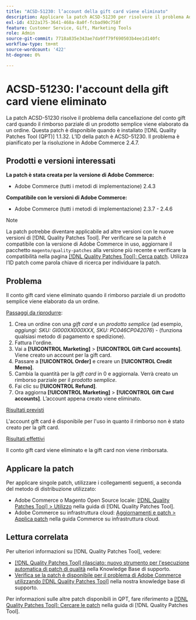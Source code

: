 ```yaml
---
title: "ACSD-51230: l’account della gift card viene eliminato"
description: Applicare la patch ACSD-51230 per risolvere il problema Adobe Commerce in cui il conto gift card viene eliminato quando il rimborso parziale di un prodotto semplice viene elaborato da un ordine.
exl-id: 4322a175-3641-468a-8a0f-fcbad90c758f
feature: Customer Service, Gift, Marketing Tools
role: Admin
source-git-commit: 7718a835e343ae7da9ff79f690503b4ee1d140fc
workflow-type: tm+mt
source-wordcount: '422'
ht-degree: 0%

---
```


# ACSD-51230: l&#39;account della gift card viene eliminato

La patch ACSD-51230 risolve il problema della cancellazione del conto gift card quando il rimborso parziale di un prodotto semplice viene elaborato da un ordine. Questa patch è disponibile quando è installato [!DNL Quality Patches Tool (QPT)] 1.1.32. L’ID della patch è ACSD-51230. Il problema è pianificato per la risoluzione in Adobe Commerce 2.4.7.

## Prodotti e versioni interessati

**La patch è stata creata per la versione di Adobe Commerce:**

* Adobe Commerce (tutti i metodi di implementazione) 2.4.3

**Compatibile con le versioni di Adobe Commerce:**

* Adobe Commerce (tutti i metodi di implementazione) 2.3.7 - 2.4.6

>[!NOTE]
>
>La patch potrebbe diventare applicabile ad altre versioni con le nuove versioni di [!DNL Quality Patches Tool]. Per verificare se la patch è compatibile con la versione di Adobe Commerce in uso, aggiornare il pacchetto `magento/quality-patches` alla versione più recente e verificare la compatibilità nella pagina [[!DNL Quality Patches Tool]: Cerca patch](https://experienceleague.adobe.com/tools/commerce-quality-patches/index.html). Utilizza l’ID patch come parola chiave di ricerca per individuare la patch.

## Problema

Il conto gift card viene eliminato quando il rimborso parziale di un prodotto semplice viene elaborato da un ordine.

<u>Passaggi da riprodurre</u>:

1. Crea un ordine con una *gift card* e un *prodotto semplice* (ad esempio, *aggiungi: SKU: GI000XX000XXX, SKU: PC046CP042076*) - (funziona qualsiasi metodo di pagamento e spedizione).
1. Fattura l&#39;ordine.
1. Vai a **[!UICONTROL Marketing]** > **[!UICONTROL Gift Card accounts]**. Viene creato un account per la gift card.
1. Passare a **[!UICONTROL Order]** e creare un **[!UICONTROL Credit Memo]**.
1. Cambia la quantità per la *gift card* in 0 e aggiornala. Verrà creato un rimborso parziale per il *prodotto semplice*.
1. Fai clic su **[!UICONTROL Refund]**.
1. Ora aggiorna **[!UICONTROL Marketing]** > **[!UICONTROL Gift Card accounts]**. L’account appena creato viene eliminato.

<u>Risultati previsti</u>

L&#39;account gift card è disponibile per l&#39;uso in quanto il rimborso non è stato creato per la gift card.

<u>Risultati effettivi</u>

Il conto gift card viene eliminato e la gift card non viene rimborsata.

## Applicare la patch

Per applicare singole patch, utilizzare i collegamenti seguenti, a seconda del metodo di distribuzione utilizzato:

* Adobe Commerce o Magento Open Source locale: [[!DNL Quality Patches Tool] > Utilizzo](https://experienceleague.adobe.com/docs/commerce-operations/tools/quality-patches-tool/usage.html) nella guida di [!DNL Quality Patches Tool].
* Adobe Commerce su infrastruttura cloud: [Aggiornamenti e patch > Applica patch](https://experienceleague.adobe.com/docs/commerce-cloud-service/user-guide/develop/upgrade/apply-patches.html) nella guida Commerce su infrastruttura cloud.

## Lettura correlata

Per ulteriori informazioni su [!DNL Quality Patches Tool], vedere:

* [[!DNL Quality Patches Tool] rilasciato: nuovo strumento per l&#39;esecuzione automatica di patch di qualità](/help/announcements/adobe-commerce-announcements/magento-quality-patches-released-new-tool-to-self-serve-quality-patches.md) nella Knowledge Base di supporto.
* [Verifica se la patch è disponibile per il problema di Adobe Commerce utilizzando  [!DNL Quality Patches Tool]](/help/support-tools/patches-available-in-qpt-tool/check-patch-for-magento-issue-with-magento-quality-patches.md) nella nostra knowledge base di supporto.

Per informazioni sulle altre patch disponibili in QPT, fare riferimento a [[!DNL Quality Patches Tool]: Cercare le patch](https://experienceleague.adobe.com/tools/commerce-quality-patches/index.html) nella guida di [!DNL Quality Patches Tool].
